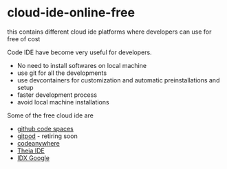 # cloud-ide-online-free
this contains different cloud ide platforms where developers can use for free of cost

Code IDE have become very useful for developers. 
 * No need to install softwares on local machine
 * use git for all the developments
 * use devcontainers for customization and automatic preinstallations and setup
 * faster development process
 * avoid local machine installations


 Some of the free cloud ide are

 * [github code spaces](https://github.com/features/codespaces)
 * [gitpod](https://www.gitpod.io/flex-or-classic) - retiring soon
 * [codeanywhere](https://codeanywhere.com/)
 * [Theia IDE](https://theia-ide.org/)
 * [IDX Google](https://idx.google.com/?pli=1)